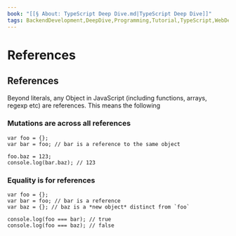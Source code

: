 ```yaml
---
book: "[[§ About꞉ TypeScript Deep Dive.md|TypeScript Deep Dive]]"
tags: BackendDevelopment,DeepDive,Programming,Tutorial,TypeScript,WebDevelopment
---
```


# References

## References

Beyond literals, any Object in JavaScript (including functions, arrays, regexp etc) are references. This means the following

### Mutations are across all references

```
var foo = {};
var bar = foo; // bar is a reference to the same object

foo.baz = 123;
console.log(bar.baz); // 123
```

### Equality is for references

```
var foo = {};
var bar = foo; // bar is a reference
var baz = {}; // baz is a *new object* distinct from `foo`

console.log(foo === bar); // true
console.log(foo === baz); // false
```